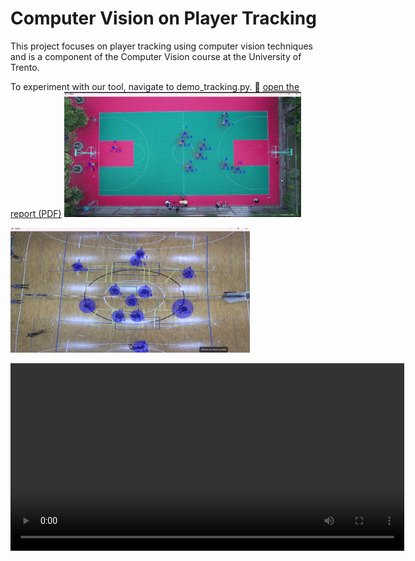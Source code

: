 # Computer Vision on Player Tracking

This project focuses on player tracking using computer vision techniques and is a component of the Computer Vision course at the University of Trento. 

To experiment with our tool, navigate to demo_tracking.py.
📄 [open the report (PDF)](computer_vision.pdf)
<img src="images/tracking1.png" height="200">

<img src="images/tracking2.png" height="200">

<video width="630" height="300" src="https://github.com/etienne-bnd/computer_vision/blob/62d364ada157685472c8b83feedf3e71c7962ce2/demo_tracking.mp4"></video>
